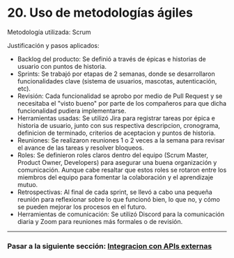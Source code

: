 # 20. Uso de metodologías ágiles

Metodología utilizada: Scrum

Justificación y pasos aplicados:
- Backlog del producto: Se definió a través de épicas e historias de usuario con puntos de historia.
- Sprints: Se trabajó por etapas de 2 semanas, donde se desarrollaron funcionalidades clave (sistema de usuarios, mascotas, autenticación, etc).
- Revisión: Cada funcionalidad se aprobo por medio de Pull Request y se necesitaba el "visto bueno" por parte de los compañeros para que dicha funcionalidad pudiera implementarse.
- Herramientas usadas: Se utilizó Jira para registrar tareas por épica e historia de usuario, junto con sus respectiva descripcion, cronograma, definicion de terminado, criterios de aceptacion y puntos de historia.
- Reuniones: Se realizaron reuniones 1 o 2 veces a la semana para revisar el avance de las tareas y resolver bloqueos.
- Roles: Se definieron roles claros dentro del equipo (Scrum Master, Product Owner, Developers) para asegurar una buena organización y comunicación. Aunque cabe resaltar que estos roles se rotaron entre los miembros del equipo para fomentar la colaboración y el aprendizaje mutuo.
- Retrospectivas: Al final de cada sprint, se llevó a cabo una pequeña reunión para reflexionar sobre lo que funcionó bien, lo que no, y cómo se pueden mejorar los procesos en el futuro.
- Herramientas de comunicación: Se utilizó Discord para la comunicación diaria y Zoom para reuniones más formales o de revisión.

--- 

### Pasar a la siguiente sección: [Integracion con APIs externas](21-integracion-apis.md)